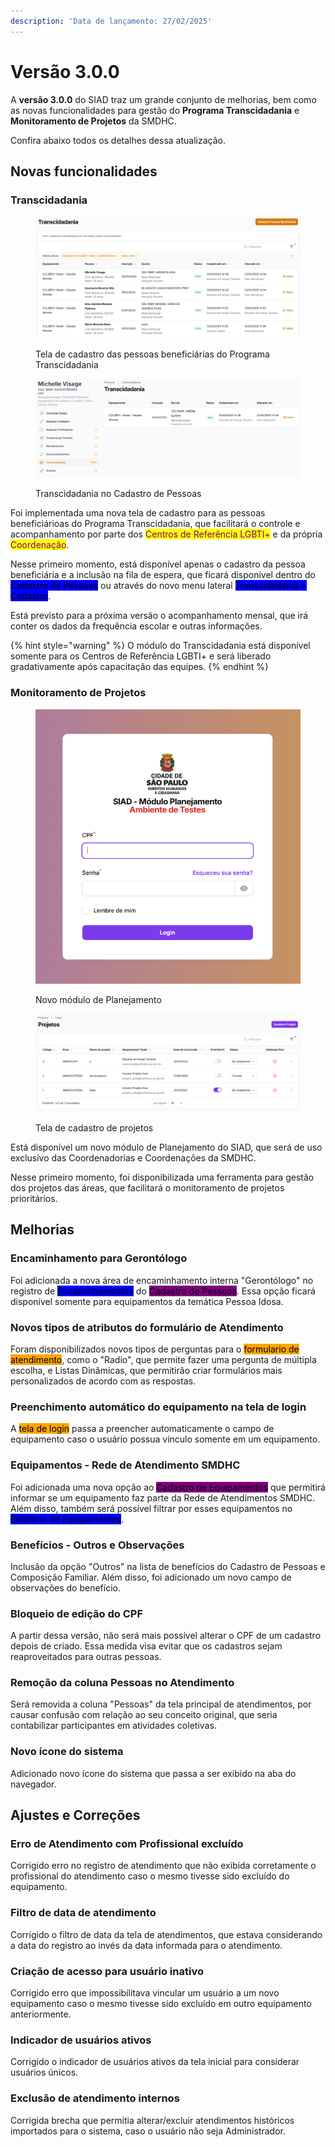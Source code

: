 ```yaml
---
description: 'Data de lançamento: 27/02/2025'
---
```


# Versão 3.0.0

A **versão 3.0.0** do SIAD traz um grande conjunto de melhorias, bem como as novas funcionalidades para gestão do **Programa Transcidadania** e **Monitoramento de Projetos** da SMDHC.

Confira abaixo todos os detalhes dessa atualização.

## Novas funcionalidades

### Transcidadania

<figure><img src="../../.gitbook/assets/image (1) (1) (1) (1) (1) (1) (1) (1) (1) (1).png" alt=""><figcaption><p>Tela de cadastro das pessoas beneficiárias do Programa Transcidadania</p></figcaption></figure>

<figure><img src="../../.gitbook/assets/image (2) (1) (1) (1) (1) (1) (1).png" alt=""><figcaption><p>Transcidadania no Cadastro de Pessoas</p></figcaption></figure>

Foi implementada uma nova tela de cadastro para as pessoas beneficiárioas do Programa Transcidadania, que facilitará o controle e acompanhamento por parte dos <mark style="color:purple;">Centros de Referência LGBTI+</mark> e da própria <mark style="color:purple;">Coordenação</mark>.

Nesse primeiro momento, está disponível apenas o cadastro da pessoa beneficiária e a inclusão na fila de espera, que ficará disponível dentro do <mark style="background-color:blue;">Cadastro de Pessoas</mark> ou através do novo menu lateral <mark style="background-color:blue;">Transcidadania > Cadastro</mark>.

Está previsto para a próxima versão o acompanhamento mensal, que irá conter os dados da frequência escolar e outras informações.

{% hint style="warning" %}
O módulo do Transcidadania está disponível somente para os Centros de Referência LGBTI+ e será liberado gradativamente após capacitação das equipes.
{% endhint %}

### Monitoramento de Projetos

<figure><img src="../../.gitbook/assets/image (4) (1) (1) (1) (1).png" alt=""><figcaption><p>Novo módulo de Planejamento</p></figcaption></figure>

<figure><img src="../../.gitbook/assets/image (3) (1) (1) (1) (1) (1).png" alt=""><figcaption><p>Tela de cadastro de projetos</p></figcaption></figure>

Está disponível um novo módulo de Planejamento do SIAD, que será de uso exclusivo das Coordenadorias e Coordenações da SMDHC.

Nesse primeiro momento, foi disponibilizada uma ferramenta para gestão dos projetos das áreas, que facilitará o monitoramento de projetos prioritários.

## Melhorias

### Encaminhamento para Gerontólogo

Foi adicionada a nova área de encaminhamento interna "Gerontólogo" no registro de <mark style="background-color:blue;">Encaminhamentos</mark> do <mark style="background-color:purple;">Cadastro de Pessoas</mark>. Essa opção ficará disponível somente para equipamentos da temática Pessoa Idosa.

### Novos tipos de atributos do formulário de Atendimento

Foram disponibilizados novos tipos de perguntas para o <mark style="background-color:orange;">formulario de atendimento</mark>, como o "Radio", que permite fazer uma pergunta de múltipla escolha, e Listas Dinâmicas, que permitirão criar formulários mais personalizados de acordo com as respostas.

### Preenchimento automático do equipamento na tela de login

A <mark style="background-color:orange;">tela de login</mark> passa a preencher automaticamente o campo de equipamento caso o usuário possua vínculo somente em um equipamento.

### Equipamentos - Rede de Atendimento SMDHC

Foi adicionada uma nova opção ao <mark style="background-color:purple;">Cadastro de Equipamentos</mark> que permitirá informar se um equipamento faz parte da Rede de Atendimentos SMDHC. Além disso, também será possível filtrar por esses equipamentos no <mark style="background-color:blue;">Relatório de Equipamentos</mark>.

### Benefícios - Outros e Observações

Inclusão da opção "Outros" na lista de benefícios do Cadastro de Pessoas e Composição Familiar. Além disso, foi adicionado um novo campo de observações do benefício.

### Bloqueio de edição do CPF

A partir dessa versão, não será mais possível alterar o CPF de um cadastro depois de criado. Essa medida visa evitar que os cadastros sejam reaproveitados para outras pessoas.

### Remoção da coluna Pessoas no Atendimento

Será removida a coluna "Pessoas" da tela principal de atendimentos, por causar confusão com relação ao seu conceito original, que seria contabilizar participantes em atividades coletivas.

### Novo ícone do sistema

Adicionado novo ícone do sistema que passa a ser exibido na aba do navegador.

## Ajustes e Correções

### Erro de Atendimento com Profissional excluído

Corrigido erro no registro de atendimento que não exibida corretamente o profissional do atendimento caso o mesmo tivesse sido excluído do equipamento.

### Filtro de data de atendimento

Corrigido o filtro de data da tela de atendimentos, que estava considerando a data do registro ao invés da data informada para o atendimento.

### Criação de acesso para usuário inativo

Corrigido erro que impossibilitava vincular um usuário a um novo equipamento caso o mesmo tivesse sido excluído em outro equipamento anteriormente.

### Indicador de usuários ativos

Corrigido o indicador de usuários ativos da tela inicial para considerar usuários únicos.

### Exclusão de atendimento internos

Corrigida brecha que permitia alterar/excluir atendimentos históricos importados para o sistema, caso o usuário não seja Administrador.
